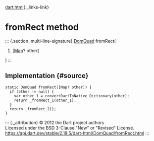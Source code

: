 [dart:html](../../dart-html/dart-html-library){._links-link}

fromRect method
===============

::: {.section .multi-line-signature}
[DomQuad](../domquad-class) fromRect(

1.  \[[Map](../../dart-core/map-class)? other\]

)
:::

Implementation {#source}
--------------

``` {.language-dart data-language="dart"}
static DomQuad fromRect([Map? other]) {
  if (other != null) {
    var other_1 = convertDartToNative_Dictionary(other);
    return _fromRect_1(other_1);
  }
  return _fromRect_2();
}
```

::: {._attribution}
© 2012 the Dart project authors\
Licensed under the BSD 3-Clause \"New\" or \"Revised\" License.\
<https://api.dart.dev/stable/2.18.5/dart-html/DomQuad/fromRect.html>
:::
